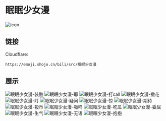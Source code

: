 # 眠眠少女漫
![icon](https://emoji.shojo.cn/bili/src/眠眠少女漫/icon.png)
## 链接
Cloudflare:
```
https://emoji.shojo.cn/bili/src/眠眠少女漫
```
## 展示
![眠眠少女漫-装酷](https://emoji.shojo.cn/bili/src/眠眠少女漫/眠眠少女漫-装酷.png)
![眠眠少女漫-耶](https://emoji.shojo.cn/bili/src/眠眠少女漫/眠眠少女漫-耶.png)
![眠眠少女漫-打call](https://emoji.shojo.cn/bili/src/眠眠少女漫/眠眠少女漫-打call.png)
![眠眠少女漫-撒花](https://emoji.shojo.cn/bili/src/眠眠少女漫/眠眠少女漫-撒花.png)
![眠眠少女漫-盯](https://emoji.shojo.cn/bili/src/眠眠少女漫/眠眠少女漫-盯.png)
![眠眠少女漫-疑问](https://emoji.shojo.cn/bili/src/眠眠少女漫/眠眠少女漫-疑问.png)
![眠眠少女漫-惊](https://emoji.shojo.cn/bili/src/眠眠少女漫/眠眠少女漫-惊.png)
![眠眠少女漫-期待](https://emoji.shojo.cn/bili/src/眠眠少女漫/眠眠少女漫-期待.png)
![眠眠少女漫-投币](https://emoji.shojo.cn/bili/src/眠眠少女漫/眠眠少女漫-投币.png)
![眠眠少女漫-嗷呜](https://emoji.shojo.cn/bili/src/眠眠少女漫/眠眠少女漫-嗷呜.png)
![眠眠少女漫-吃瓜](https://emoji.shojo.cn/bili/src/眠眠少女漫/眠眠少女漫-吃瓜.png)
![眠眠少女漫-委屈](https://emoji.shojo.cn/bili/src/眠眠少女漫/眠眠少女漫-委屈.png)
![眠眠少女漫-生气](https://emoji.shojo.cn/bili/src/眠眠少女漫/眠眠少女漫-生气.png)
![眠眠少女漫-无语](https://emoji.shojo.cn/bili/src/眠眠少女漫/眠眠少女漫-无语.png)
![眠眠少女漫-抱抱](https://emoji.shojo.cn/bili/src/眠眠少女漫/眠眠少女漫-抱抱.png)
